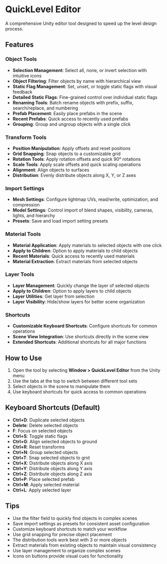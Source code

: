 # QuickLevel Editor

A comprehensive Unity editor tool designed to speed up the level design process.

## Features

### Object Tools
- **Selection Management**: Select all, none, or invert selection with intuitive icons
- **Object Filtering**: Filter objects by name with hierarchical view
- **Static Flag Management**: Set, unset, or toggle static flags with visual feedback
- **Detailed Static Flags**: Fine-grained control over individual static flags
- **Renaming Tools**: Batch rename objects with prefix, suffix, search/replace, and numbering
- **Prefab Placement**: Easily place prefabs in the scene
- **Recent Prefabs**: Quick access to recently used prefabs
- **Grouping**: Group and ungroup objects with a single click

### Transform Tools
- **Position Manipulation**: Apply offsets and reset positions
- **Grid Snapping**: Snap objects to a customizable grid
- **Rotation Tools**: Apply rotation offsets and quick 90° rotations
- **Scale Tools**: Apply scale offsets and quick scaling operations
- **Alignment**: Align objects to surfaces
- **Distribution**: Evenly distribute objects along X, Y, or Z axes

### Import Settings
- **Mesh Settings**: Configure lightmap UVs, read/write, optimization, and compression
- **Model Settings**: Control import of blend shapes, visibility, cameras, lights, and hierarchy
- **Presets**: Save and load import setting presets

### Material Tools
- **Material Application**: Apply materials to selected objects with one click
- **Apply to Children**: Option to apply materials to child objects
- **Recent Materials**: Quick access to recently used materials
- **Material Extraction**: Extract materials from selected objects

### Layer Tools
- **Layer Management**: Quickly change the layer of selected objects
- **Apply to Children**: Option to apply layers to child objects
- **Layer Utilities**: Get layer from selection
- **Layer Visibility**: Hide/show layers for better scene organization

### Shortcuts
- **Customizable Keyboard Shortcuts**: Configure shortcuts for common operations
- **Scene View Integration**: Use shortcuts directly in the scene view
- **Extended Shortcuts**: Additional shortcuts for all major functions

## How to Use

1. Open the tool by selecting **Window > QuickLevel Editor** from the Unity menu
2. Use the tabs at the top to switch between different tool sets
3. Select objects in the scene to manipulate them
4. Use keyboard shortcuts for quick access to common operations

## Keyboard Shortcuts (Default)

- **Ctrl+D**: Duplicate selected objects
- **Delete**: Delete selected objects
- **F**: Focus on selected objects
- **Ctrl+S**: Toggle static flags
- **Ctrl+G**: Align selected objects to ground
- **Ctrl+R**: Reset transforms
- **Ctrl+N**: Group selected objects
- **Ctrl+T**: Snap selected objects to grid
- **Ctrl+X**: Distribute objects along X axis
- **Ctrl+Y**: Distribute objects along Y axis
- **Ctrl+Z**: Distribute objects along Z axis
- **Ctrl+P**: Place selected prefab
- **Ctrl+M**: Apply selected material
- **Ctrl+L**: Apply selected layer

## Tips

- Use the filter field to quickly find objects in complex scenes
- Save import settings as presets for consistent asset configuration
- Customize keyboard shortcuts to match your workflow
- Use grid snapping for precise object placement
- The distribution tools work best with 3 or more objects
- Extract materials from existing objects to maintain visual consistency
- Use layer management to organize complex scenes
- Icons on buttons provide visual cues for functionality
